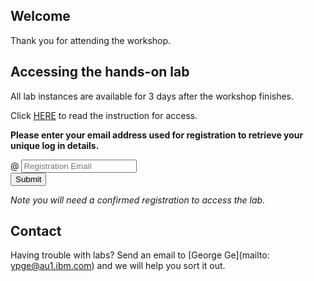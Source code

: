 <script src="https://ajax.googleapis.com/ajax/libs/jquery/3.1.0/jquery.min.js"></script>
<script src="./core-min.js"></script>
<script src="./md5-min.js"></script>
<script src="./wildfire-labs.js"></script>
<link href="https://cdn.jsdelivr.net/npm/bootstrap@5.1.0/dist/css/bootstrap.min.css" rel="stylesheet" integrity="sha384-KyZXEAg3QhqLMpG8r+8fhAXLRk2vvoC2f3B09zVXn8CA5QIVfZOJ3BCsw2P0p/We" crossorigin="anonymous">

## Welcome
Thank you for attending the workshop.

## Accessing the hands-on lab

All lab instances are available for 3 days after the workshop finishes.

Click [HERE](labs.pdf) to read the instruction for access.

**Please enter your email address used for registration to retrieve your unique log in details.**

<div class="input-group mb-3 col-6">
<span class="input-group-text" id="basic-addon1">@</span>
<input type="email" class="form-control" placeholder="Registration Email" aria-label="Email" aria-describedby="basic-addon1" id="registration-email" maxlength="50">
</div>
<div class="col-6">
<button class="btn btn-primary" type="submit" onclick="getLab(document.getElementById('registration-email').value)">Submit</button>
</div>
<div id="lab" class=".container .text-monospace"></div>

*Note you will need a confirmed registration to access the lab.*

## Contact

Having trouble with labs? Send an email to [George Ge](mailto: ypge@au1.ibm.com) and we will help you sort it out.
